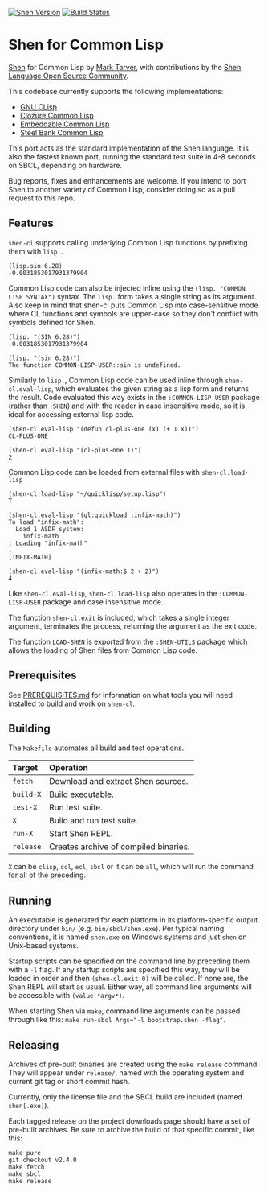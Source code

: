 [![Shen Version](https://img.shields.io/badge/shen-21.1-blue.svg)](https://github.com/Shen-Language)
[![Build Status](https://travis-ci.org/Shen-Language/shen-cl.svg?branch=master)](https://travis-ci.org/Shen-Language/shen-cl)

# Shen for Common Lisp

[Shen](http://www.shenlanguage.org) for Common Lisp by [Mark Tarver](http://marktarver.com/), with contributions by the [Shen Language Open Source Community](https://github.com/Shen-Language).

This codebase currently supports the following implementations:

  * [GNU CLisp](http://www.clisp.org/)
  * [Clozure Common Lisp](http://ccl.clozure.com/)
  * [Embeddable Common Lisp](https://common-lisp.net/project/ecl/)
  * [Steel Bank Common Lisp](http://www.sbcl.org/)

This port acts as the standard implementation of the Shen language. It is also the fastest known port, running the standard test suite in 4-8 seconds on SBCL, depending on hardware.

Bug reports, fixes and enhancements are welcome. If you intend to port Shen to another variety of Common Lisp, consider doing so as a pull request to this repo.

## Features

`shen-cl` supports calling underlying Common Lisp functions by prefixing them with `lisp.`.

```
(lisp.sin 6.28)
-0.0031853017931379904
```

Common Lisp code can also be injected inline using the `(lisp. "COMMON LISP SYNTAX")` syntax. The `lisp.` form takes a single string as its argument. Also keep in mind that shen-cl puts Common Lisp into case-sensitive mode where CL functions and symbols are upper-case so they don't conflict with symbols defined for Shen.

```
(lisp. "(SIN 6.28)")
-0.0031853017931379904

(lisp. "(sin 6.28)")
The function COMMON-LISP-USER::sin is undefined.
```

Similarly to `lisp.`, Common Lisp code can be used inline through `shen-cl.eval-lisp`, which evaluates the given string as a lisp form and returns the result. Code evaluated this way exists in the `:COMMON-LISP-USER` package (rather than `:SHEN`) and with the reader in case insensitive mode, so it is ideal for accessing external lisp code.

```
(shen-cl.eval-lisp "(defun cl-plus-one (x) (+ 1 x))")
CL-PLUS-ONE

(shen-cl.eval-lisp "(cl-plus-one 1)")
2
```

Common Lisp code can be loaded from external files with `shen-cl.load-lisp`

```
(shen-cl.load-lisp "~/quicklisp/setup.lisp")
T

(shen-cl.eval-lisp "(ql:quickload :infix-math)")
To load "infix-math":
  Load 1 ASDF system:
    infix-math
; Loading "infix-math"
.
[INFIX-MATH]

(shen-cl.eval-lisp "(infix-math:$ 2 + 2)")
4
```

Like `shen-cl.eval-lisp`, `shen-cl.load-lisp` also operates in the `:COMMON-LISP-USER` package and case insensitive mode.

The function `shen-cl.exit` is included, which takes a single integer argument, terminates the process, returning the argument as the exit code.

The function `LOAD-SHEN` is exported from the `:SHEN-UTILS` package which allows the loading of Shen files from Common Lisp code.

## Prerequisites

See [PREREQUISITES.md](PREREQUISITES.md) for information on what tools you will need installed to build and work on `shen-cl`.

## Building

The `Makefile` automates all build and test operations.

| Target    | Operation                             |
|:----------|:--------------------------------------|
| `fetch`   | Download and extract Shen sources.    |
| `build-X` | Build executable.                     |
| `test-X`  | Run test suite.                       |
| `X`       | Build and run test suite.             |
| `run-X`   | Start Shen REPL.                      |
| `release` | Creates archive of compiled binaries. |

`X` can be `clisp`, `ccl`, `ecl`, `sbcl` or it can be `all`, which will run the command for all of the preceding.

## Running

An executable is generated for each platform in its platform-specific output directory under `bin/` (e.g. `bin/sbcl/shen.exe`). Per typical naming conventions, it is named `shen.exe` on Windows systems and just `shen` on Unix-based systems.

Startup scripts can be specified on the command line by preceding them with a `-l` flag. If any startup scripts are specified this way, they will be loaded in order and then `(shen-cl.exit 0)` will be called. If none are, the Shen REPL will start as usual. Either way, all command line arguments will be accessible with `(value *argv*)`.

When starting Shen via `make`, command line arguments can be passed through like this: `make run-sbcl Args="-l bootstrap.shen -flag"`.

## Releasing

Archives of pre-built binaries are created using the `make release` command. They will appear under `release/`, named with the operating system and current git tag or short commit hash.

Currently, only the license file and the SBCL build are included (named `shen[.exe]`).

Each tagged release on the project downloads page should have a set of pre-built archives. Be sure to archive the build of that specific commit, like this:

```shell
make pure
git checkout v2.4.0
make fetch
make sbcl
make release
```
